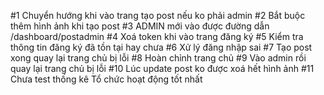 #1 Chuyển hướng khi vào trang tạo post nếu ko phải admin
#2 Bắt buộc thêm hình ảnh khi tạo post
#3 ADMIN mới vào được đường dẫn /dashboard/postadmin
#4 Xoá token khi vào trang đăng ký
#5 Kiểm tra thông tin đăng ký đã tồn tại hay chưa
#6 Xử lý đăng nhập sai
#7 Tạo post xong quay lại trang chủ bị lỗi
#8 Hoàn chỉnh trang chủ
#9 Vào admin rồi quay lại trang chủ bị lỗi
#10 Lúc update post ko được xoá hết hình ảnh
#11 Chưa test thống kê Tổ chức hoạt động tốt nhất
